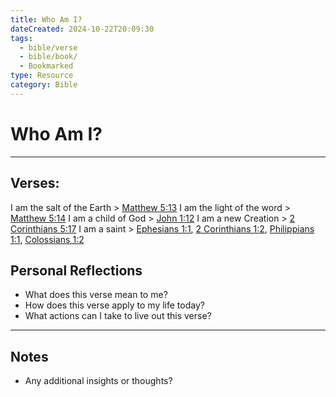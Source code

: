 ```yaml
---
title: Who Am I?
dateCreated: 2024-10-22T20:09:30
tags:
  - bible/verse
  - bible/book/
  - Bookmarked
type: Resource
category: Bible
---
```

# Who Am I?

---
## Verses:
I am the salt of the Earth > [Matthew 5:13](Matt-5#13)
I am the light of the word > [Matthew 5:14](Matt-5#14)
I am a child of God > [John 1:12](John-1#12)
I am a new Creation > [2 Corinthians 5:17](2Cor-5#17)
I am a saint > [Ephesians 1:1](eph-1#1), [2 Corinthians 1:2](2cor-1#1), [Philippians 1:1](phil-1#1), [Colossians 1:2](col-1#2)



## Personal Reflections

- What does this verse mean to me?
- How does this verse apply to my life today?
- What actions can I take to live out this verse?

---

## Notes
- Any additional insights or thoughts?
